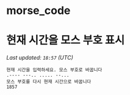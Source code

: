 # morse_code
# 현재 시간을 모스 부호 표시
<!-- MORSE_TIME_START -->
<!-- MORSE_TIME_START -->
_Last updated: `18:57` (UTC)_

```
현재 시간을 입력하세요. 모스 부호로 바꿉니다
.---- ---.. ..... --...
모스 부호를 다시 현재 시간으로 바꿉니다
1857
```
<!-- MORSE_TIME_END -->
<!-- MORSE_TIME_START -->
<!-- MORSE_TIME_START -->
<!-- MORSE_TIME_START -->
<!-- MORSE_TIME_START -->
<!-- MORSE_TIME_START -->
<!-- MORSE_TIME_START -->
<!-- MORSE_TIME_START -->
<!-- MORSE_TIME_START -->
<!-- MORSE_TIME_START -->
<!-- MORSE_TIME_START -->
<!-- MORSE_TIME_START -->
<!-- MORSE_TIME_START -->
<!-- MORSE_TIME_START -->
<!-- MORSE_TIME_START -->
<!-- MORSE_TIME_START -->
<!-- MORSE_TIME_START -->
